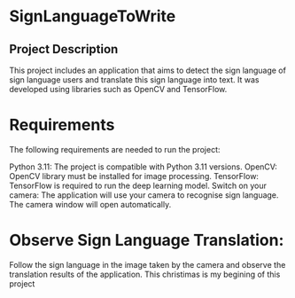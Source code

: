 # SignLanguageToWrite
## Project Description
This project includes an application that aims to detect the sign language of sign language users and translate this sign language into text. It was developed using libraries such as OpenCV and TensorFlow.

# Requirements
The following requirements are needed to run the project:

Python 3.11: The project is compatible with Python 3.11 versions.
OpenCV: OpenCV library must be installed for image processing. 
TensorFlow: TensorFlow is required to run the deep learning model. 
Switch on your camera:
The application will use your camera to recognise sign language. The camera window will open automatically.

# Observe Sign Language Translation:
Follow the sign language in the image taken by the camera and observe the translation results of the application.
This christimas is my begining of this project
